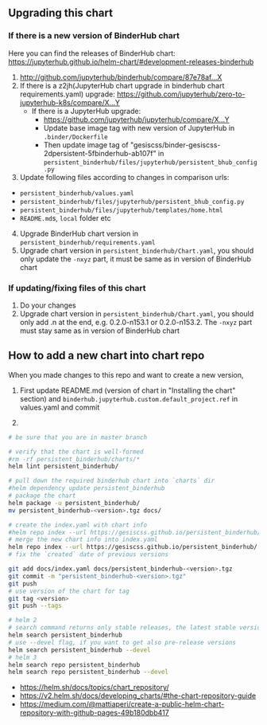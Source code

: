 ## Upgrading this chart

### If there is a new version of BinderHub chart

Here you can find the releases of BinderHub chart: https://jupyterhub.github.io/helm-chart/#development-releases-binderhub

1. http://github.com/jupyterhub/binderhub/compare/87e78af...X
2. If there is a z2jh(JupyterHub chart upgrade in binderhub chart requirements.yaml) upgrade: https://github.com/jupyterhub/zero-to-jupyterhub-k8s/compare/X...Y
   - If there is a JupyterHub upgrade:
     - https://github.com/jupyterhub/jupyterhub/compare/X...Y
     - Update base image tag with new version of JupyterHub in `.binder/Dockerfile`
     - Then update image tag of "gesiscss/binder-gesiscss-2dpersistent-5fbinderhub-ab107f"
       in `persistent_binderhub/files/jupyterhub/persistent_bhub_config.py`
3. Update following files according to changes in comparison urls:

- `persistent_binderhub/values.yaml`
- `persistent_binderhub/files/jupyterhub/persistent_bhub_config.py`
- `persistent_binderhub/files/jupyterhub/templates/home.html`
- `README.md`s, `local` folder etc

4. Upgrade BinderHub chart version in `persistent_binderhub/requirements.yaml`
5. Upgrade chart version in `persistent_binderhub/Chart.yaml`, you should only update the `-nxyz` part,
   it must be same as in version of BinderHub chart

### If updating/fixing files of this chart

1. Do your changes
2. Upgrade chart version in `persistent_binderhub/Chart.yaml`, you should only add .n at the end, e.g. 0.2.0-n153.1 or 0.2.0-n153.2.
   The `-nxyz` part must stay same as in version of BinderHub chart

## How to add a new chart into chart repo

When you made changes to this repo and want to create a new version,

1. First update README.md (version of chart in "Installing the chart" section) and `binderhub.jupyterhub.custom.default_project.ref` in values.yaml and commit

2.

```bash
# be sure that you are in master branch

# verify that the chart is well-formed
#rm -rf persistent_binderhub/charts/*
helm lint persistent_binderhub/

# pull down the required binderhub chart into `charts` dir
#helm dependency update persistent_binderhub
# package the chart
helm package -u persistent_binderhub/
mv persistent_binderhub-<version>.tgz docs/

# create the index.yaml with chart info
#helm repo index --url https://gesiscss.github.io/persistent_binderhub/ docs/.
# merge the new chart info into index.yaml
helm repo index --url https://gesiscss.github.io/persistent_binderhub/ --merge docs/index.yaml docs/.
# fix the `created` date of previous versions

git add docs/index.yaml docs/persistent_binderhub-<version>.tgz
git commit -m "persistent_binderhub-<version>.tgz"
git push
# use version of the chart for tag
git tag <version>
git push --tags

# helm 2
# search command returns only stable releases, the latest stable versions
helm search persistent_binderhub
# use --devel flag, if you want to get also pre-release versions
helm search persistent_binderhub --devel
# helm 3
helm search repo persistent_binderhub
helm search repo persistent_binderhub --devel

```

- https://helm.sh/docs/topics/chart_repository/
- https://v2.helm.sh/docs/developing_charts/#the-chart-repository-guide
- https://medium.com/@mattiaperi/create-a-public-helm-chart-repository-with-github-pages-49b180dbb417
